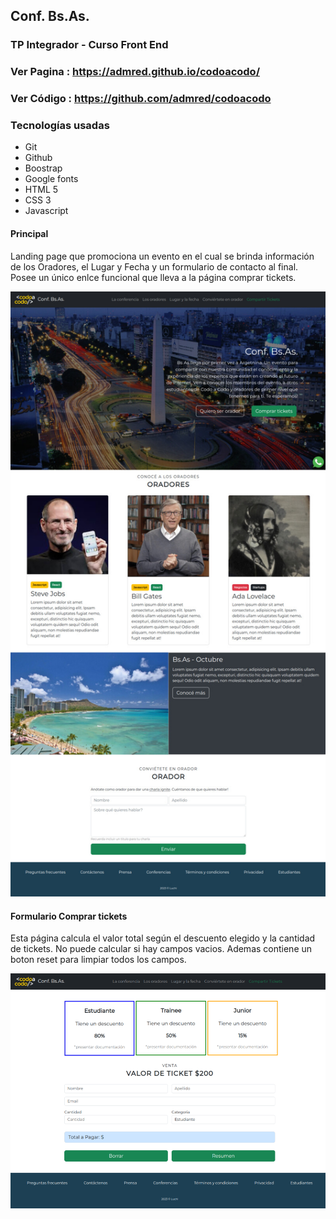 ## Conf. Bs.As.
### TP Integrador - Curso Front End
### Ver Pagina : https://admred.github.io/codoacodo/
### Ver Código : https://github.com/admred/codoacodo

### Tecnologías usadas

- Git
- Github
- Boostrap
- Google fonts
- HTML 5
- CSS 3
- Javascript

#### Principal
Landing page que promociona un evento en el cual se brinda información de los Oradores, el Lugar y Fecha y un formulario de contacto al final.
Posee un único enlce funcional que lleva a la página comprar tickets.

<p align="center">
<img src="./assets/img/desktop-reducida.jpg" width="800" alt="Landing page"/>
</p>

#### Formulario Comprar tickets
Esta página calcula el valor total según el descuento elegido y la cantidad de tickets. No puede calcular si hay campos vacios.
Ademas contiene un boton reset para limpiar todos los campos.

<p align="center">
<img src="./assets/img/comprar-tickets.png" width="800" alt="Comprar tickets formulario">  
</p>


